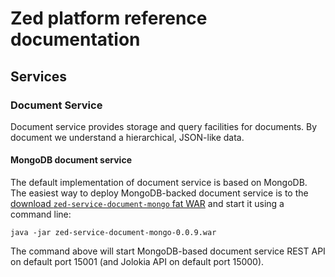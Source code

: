 # Zed platform reference documentation

## Services

### Document Service

Document service provides storage and query facilities for documents. By document we understand a hierarchical, JSON-like data.

#### MongoDB document service

The default implementation of document service is based on MongoDB. The easiest way to deploy MongoDB-backed document
service is to the [download `zed-service-document-mongo`
fat WAR](http://search.maven.org/remotecontent?filepath=com/github/zed-platform/zed-service-document-mongo/0.0.9/zed-service-document-mongo-0.0.9.war)
and start it using a command line:

    java -jar zed-service-document-mongo-0.0.9.war

The command above will start MongoDB-based document service REST API on default port 15001 (and Jolokia API on default port 15000).
